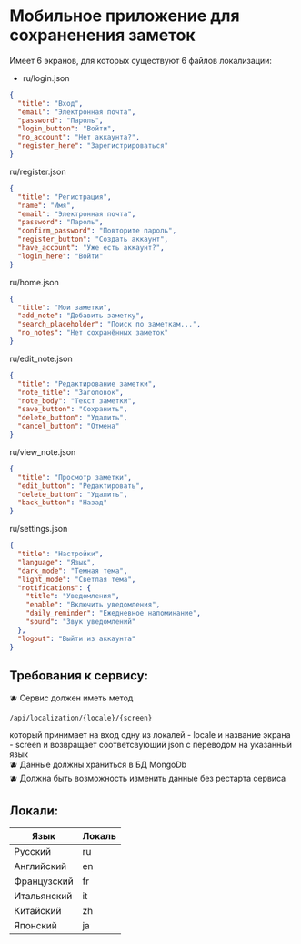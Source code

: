 # Мобильное приложение для сохраненения заметок

Имеет 6 экранов, для которых существуют 6 файлов локализации:

- ru/login.json

```json
{
  "title": "Вход",
  "email": "Электронная почта",
  "password": "Пароль",
  "login_button": "Войти",
  "no_account": "Нет аккаунта?",
  "register_here": "Зарегистрироваться"
}
```

ru/register.json

```json
{
  "title": "Регистрация",
  "name": "Имя",
  "email": "Электронная почта",
  "password": "Пароль",
  "confirm_password": "Повторите пароль",
  "register_button": "Создать аккаунт",
  "have_account": "Уже есть аккаунт?",
  "login_here": "Войти"
}
```

ru/home.json

```json
{
  "title": "Мои заметки",
  "add_note": "Добавить заметку",
  "search_placeholder": "Поиск по заметкам...",
  "no_notes": "Нет сохранённых заметок"
}
```

ru/edit_note.json

```json
{
  "title": "Редактирование заметки",
  "note_title": "Заголовок",
  "note_body": "Текст заметки",
  "save_button": "Сохранить",
  "delete_button": "Удалить",
  "cancel_button": "Отмена"
}
```

ru/view_note.json

```json
{
  "title": "Просмотр заметки",
  "edit_button": "Редактировать",
  "delete_button": "Удалить",
  "back_button": "Назад"
}
```

ru/settings.json

```json
{
  "title": "Настройки",
  "language": "Язык",
  "dark_mode": "Темная тема",
  "light_mode": "Светлая тема",
  "notifications": {
    "title": "Уведомления",
    "enable": "Включить уведомления",
    "daily_reminder": "Ежедневное напоминание",
    "sound": "Звук уведомлений"
  },
  "logout": "Выйти из аккаунта"
}
```

## Требования к сервису:

:blueberries: Сервис должен иметь метод

```
/api/localization/{locale}/{screen}
```

который принимает на вход одну из локалей - locale и название экрана - screen и возвращает соответсвующий json с
переводом на указанный язык<br>
:blueberries: Данные должны храниться в БД MongoDb<br>
:blueberries: Должна быть возможность изменить данные без рестарта сервиса<br>

## Локали:
| Язык        | Локаль |
|-------------|--------|
| Русский     | ru     |
| Английский  | en     |
| Французский | fr     |
| Итальянский | it     |
| Китайский   | zh     |
| Японский    | ja     |
